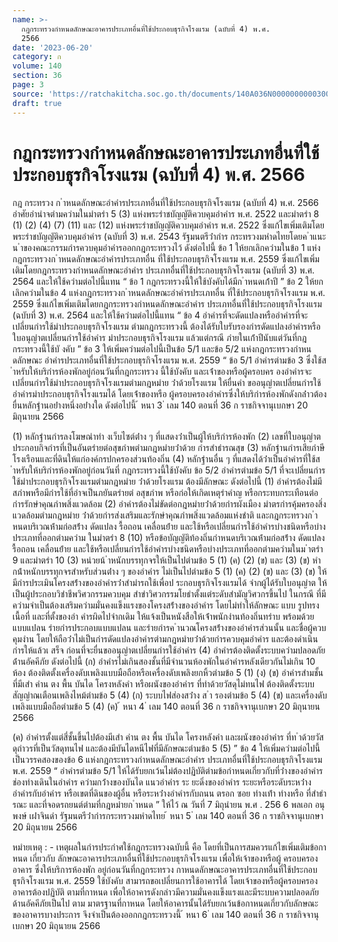 ```yaml
---
name: >-
  กฎกระทรวงกำหนดลักษณะอาคารประเภทอื่นที่ใช้ประกอบธุรกิจโรงแรม (ฉบับที่ 4) พ.ศ.
  2566
date: '2023-06-20'
category: ก
volume: 140
section: 36
page: 3
source: 'https://ratchakitcha.soc.go.th/documents/140A036N0000000000300.pdf'
draft: true
---
```


# กฎกระทรวงกำหนดลักษณะอาคารประเภทอื่นที่ใช้ประกอบธุรกิจโรงแรม (ฉบับที่ 4) พ.ศ. 2566

กฎ กระทรวง ก ําหนดลักษณะอําคํารประเภทอื่นที่ใช้ประกอบธุรกิจโรงแรม (ฉบับที่ 4) พ.ศ. 2566 อําศัยอํานําจตํามควํามในมําตรํา 5 (3) แห่งพระรําชบัญญัติควบคุมอําคําร พ.ศ. 2522 และมําตรํา 8 (1) (2) (4) (7) (11) และ (12) แห่งพระรําชบัญญัติควบคุมอําคําร พ.ศ. 2522 ซึ่งแก้ไขเพิ่มเติมโดยพระรําชบัญญัติควบคุมอําคําร (ฉบับที่ 3) พ.ศ. 2543 รัฐมนตรีว่ํากําร กระทรวงมหําดไทยโดยค ําแนะน ําของคณะกรรมกํารควบคุมอําคํารออกกฎกระทรวงไว้ ดังต่อไปนี้ ข้อ 1 ให้ยกเลิกควํามในข้อ 1 แห่งกฎกระทรวงก ําหนดลักษณะอําคํารประเภทอื่น ที่ใช้ประกอบธุรกิจโรงแรม พ.ศ. 2559 ซึ่งแก้ไขเพิ่มเติมโดยกฎกระทรวงกําหนดลักษณะอําคําร ประเภทอื่นที่ใช้ประกอบธุรกิจโรงแรม (ฉบับที่ 3) พ.ศ. 2564 และให้ใช้ควํามต่อไปนี้แทน “ ข้อ 1 กฎกระทรวงนี้ให้ใช้บังคับได้มีก ําหนดเก้ําปี ” ข้อ 2 ให้ยกเลิกควํามในข้อ 4 แห่งกฎกระทรวงก ําหนดลักษณะอําคํารประเภทอื่น ที่ใช้ประกอบธุรกิจโรงแรม พ.ศ. 2559 ซึ่งแก้ไขเพิ่มเติมโดยกฎกระทรวงกําหนดลักษณะอําคําร ประเภทอื่นที่ใช้ประกอบธุรกิจโรงแรม (ฉบับที่ 3) พ.ศ. 2564 และให้ใช้ควํามต่อไปนี้แทน “ ข้อ 4 อําคํารที่จะดัดแปลงหรืออําคํารที่จะเปลี่ยนกํารใช้มําประกอบธุรกิจโรงแรม ตํามกฎกระทรวงนี้ ต้องได้รับใบรับรองกํารดัดแปลงอําคํารหรือใบอนุญําตเปลี่ยนกํารใช้อําคําร มําประกอบธุรกิจโรงแรม แล้วแต่กรณี ภํายในเก้ําปีนับแต่วันที่กฎกระทรวงนี้ใช้บั งคับ ” ข้อ 3 ให้เพิ่มควํามต่อไปนี้เป็นข้อ 5/1 และข้อ 5/2 แห่งกฎกระทรวงกําหนดลักษณะ อําคํารประเภทอื่นที่ใช้ประกอบธุรกิจโรงแรม พ.ศ. 2559 “ ข้อ 5/1 อําคํารตํามข้อ 3 ซึ่งใช้ส ําหรับให้บริกํารห้องพักอยู่ก่อนวันที่กฎกระทรวง นี้ใช้บังคับ และเจ้ําของหรือผู้ครอบคร องอําคํารจะเปลี่ยนกํารใช้มําประกอบธุรกิจโรงแรมตํามกฎหมําย ว่ําด้วยโรงแรม ให้ยื่นคํา ขออนุญําตเปลี่ยนกํารใช้อําคํารมําประกอบธุรกิจโรงแรมได้ โดยเจ้ําของหรือ ผู้ครอบครองอําคํารซึ่งให้บริกํารห้องพักดังกล่ําวต้องยื่นหลักฐํานอย่ํางหนึ่งอย่ํางใด ดังต่อไปนี้ ้ หนา 3 ่ เลม 140 ตอนที่ 36 ก ราชกิจจานุเบกษา 20 มิถุนายน 2566

(1) หลักฐํานกํารลงโฆษณําทํา งเว็บไซต์ต่ําง ๆ ที่แสดงว่ําเป็นผู้ให้บริกํารห้องพัก (2) เลขที่ใบอนุญําตประกอบกิจกํารที่เป็นอันตรํายต่อสุขภําพตํามกฎหมํายว่ําด้วย กํารสําธํารณสุข (3) หลักฐํานกํารเสียภําษีโรงเรือนและที่ดินให้แก่องค์กรปกครองส่วนท้องถิ่น (4) หลักฐํานอื่น ๆ ที่แสดงได้ว่ําเป็นอําคํารที่ใช้ส ําหรับให้บริกํารห้องพักอยู่ก่อนวันที่ กฎกระทรวงนี้ใช้บังคับ ข้อ 5/2 อําคํารตํามข้อ 5/1 ที่จะเปลี่ยนกํารใช้มําประกอบธุรกิจโรงแรมตํามกฎหมําย ว่ําด้วยโรงแรม ต้องมีลักษณะ ดังต่อไปนี้ (1) อําคํารต้องไม่มีสภําพหรือมีกํารใช้ที่อําจเป็นภยันตรํายต่ อสุขภําพ หรือก่อให้เกิดเหตุรําคําญ หรือกระทบกระเทือนต่อกํารรักษําคุณภําพสิ่งแวดล้อม (2) อําคํารต้องไม่ขัดต่อกฎหมํายว่ําด้วยกํารผังเมือง มําตรกํารคุ้มครองสิ่งแวดล้อมตํามกฎหมําย ว่ําด้วยกํารส่งเสริมและรักษําคุณภําพสิ่งแวดล้อมแห่งชําติ และกฎกระทรวงก ําหนดบริเวณห้ํามก่อสร้ําง ดัดแปลง รื้อถอน เคลื่อนย้ําย และใช้หรือเปลี่ยนกํารใช้อําคํารบํางชนิดหรือบํางประเภทที่ออกตํามควําม ในมําตรํา 8 (10) หรือข้อบัญญัติท้องถิ่นกําหนดบริเวณห้ํามก่อสร้ําง ดัดแปลง รื้อถอน เคลื่อนย้ําย และใช้หรือเปลี่ยนกํารใช้อําคํารบํางชนิดหรือบํางประเภทที่ออกตํามควํามในม ําตรํา 9 และมําตรํา 10 (3) หน่วยน้ ําหนักบรรทุกจรให้เป็นไปตํามข้อ 5 (1) (ค) (2) (ข) และ (3) (ข) หํากน้ําหนักบรรทุกจรสําหรับส่วนต่ําง ๆ ของอําคําร ไม่เป็นไปตํามข้อ 5 (1) (ค) (2) (ข) และ (3) (ข) ให้มีกํารประเมินโครงสร้ํางของอําคํารว่ําสํามํารถใช้เพื่อป ระกอบธุรกิจโรงแรมได้ จํากผู้ได้รับใบอนุญําต ให้เป็นผู้ประกอบวิชําชีพวิศวกรรมควบคุม สําขําวิศวกรรมโยธําตั้งแต่ระดับสํามัญวิศวกรขึ้นไป ในกรณี ที่มีควํามจําเป็นต้องเสริมควํามมั่นคงแข็งแรงของโครงสร้ํางของอําคําร โดยไม่ทําให้ลักษณะ แบบ รูปทรง เนื้อที่ และที่ตั้งของอํา คํารผิดไปจํากเดิม ให้แจ้งเป็นหนังสือให้เจ้ําพนักงํานท้องถิ่นทรําบ พร้อมด้วย แบบแปลน รํายกํารประกอบแบบแปลน และรํายกํารค ํานวณโครงสร้ํางของอําคํารส่วนนั้น และชื่อผู้ควบคุมงําน โดยให้ถือว่ําไม่เป็นกํารดัดแปลงอําคํารตํามกฎหมํายว่ําด้วยกํารควบคุมอําคําร และต้องดําเนินกํารให้แล้วเ สร็จ ก่อนที่จะยื่นขออนุญําตเปลี่ยนกํารใช้อําคําร (4) อําคํารต้องติดตั้งระบบควํามปลอดภัยด้ํานอัคคีภัย ดังต่อไปนี้ (ก) อําคํารไม่เกินสองชั้นที่มีจํานวนห้องพักในอําคํารหลังเดียวกันไม่เกิน 10 ห้อง ต้องติดตั้งเครื่องดับเพลิงแบบมือถือหรือเครื่องดับเพลิงยกหิ้วตํามข้อ 5 (1) (ง) (ข) อําคํารสํามชั้นที่มีเสํา คําน ตง พื้น บันได โครงหลังคํา หรือผนังของอําคําร ที่ทําด้วยวัสดุไม่ทนไฟ ต้องติดตั้งระบบสัญญําณเตือนเพลิงไหม้ตํามข้อ 5 (4) (ก) ระบบไฟส่องสว่ําง ส ํา รองตํามข้อ 5 (4) (ข) และเครื่องดับเพลิงแบบมือถือตํามข้อ 5 (4) (ค) ้ หนา 4 ่ เลม 140 ตอนที่ 36 ก ราชกิจจานุเบกษา 20 มิถุนายน 2566

(ค) อําคํารตั้งแต่สี่ชั้นขึ้นไปต้องมีเสํา คําน ตง พื้น บันได โครงหลังคํา และผนังของอําคําร ที่ท ําด้วยวัสดุถําวรที่เป็นวัสดุทนไฟ และต้องมีบันไดหนีไฟที่มีลักษณะตํามข้อ 5 (5) ” ข้อ 4 ให้เพิ่มควํามต่อไปนี้เป็นวรรคสองของข้อ 6 แห่งกฎกระทรวงกําหนดลักษณะอําคําร ประเภทอื่นที่ใช้ประกอบธุรกิจโรงแรม พ.ศ. 2559 “ อําคํารตํามข้อ 5/1 ให้ได้รับยกเว้นไม่ต้องปฏิบัติตํามข้อกําหนดเกี่ยวกับที่ว่ํางของอําคําร ช่องทํางเดินในอําคําร ควํามกว้ํางของบันได แนวอําคําร ระ ยะดิ่งของอําคําร ระยะหรือระดับระหว่ําง อําคํารกับอําคําร หรือเขตที่ดินของผู้อื่น หรือระหว่ํางอําคํารกับถนน ตรอก ซอย ทํางเท้ํา ทํางหรือ ที่สําธํารณะ และที่จอดรถยนต์ตํามที่กฎหมํายก ําหนด ” ให้ไว้ ณ วันที่ 7 มิถุนํายน พ.ศ . 256 6 พลเอก อนุพงษ์ เผ่ําจินดํา รัฐมนตรีว่ํากํารกระทรวงมหําดไทย ้ หนา 5 ่ เลม 140 ตอนที่ 36 ก ราชกิจจานุเบกษา 20 มิถุนายน 2566

หมํายเหตุ : - เหตุผลในกํารประกําศใช้กฎกระทรวงฉบับนี้ คือ โดยที่เป็นการสมควรแก้ไขเพิ่มเติมข้อกาหนด เกี่ยวกับ ลักษณะอาคารประเภทอื่นที่ใช้ประกอบธุรกิจโรงแรม เพื่อให้เจ้าของหรือผู้ ครอบครองอาคาร ซึ่งให้บริการห้องพัก อยู่ก่อนวันที่กฎกระทรวง กาหนดลักษณะอาคารประเภทอื่นที่ใช้ประกอบธุรกิจโรงแรม พ.ศ. 2559 ใช้บังคับ สามารถขอเปลี่ยนการใช้อาคารได้ โดยเจ้าของหรือผู้ครอบครองอาคารต้องปฏิบัติ ตามที่กาหนด เพื่อให้อาคารดังกล่าวมีความมั่นคงแข็งแรงและมีระบบความปลอดภัยด้านอัคคีภัยเป็นไป ตาม มาตรฐานที่กาหนด โดยให้อาคารนั้นได้รับยกเว้นข้อกาหนดเกี่ยวกับลักษณะของอาคารบางประการ จึงจำเป็นต้องออกกฎกระทรวงนี้ ้ หนา 6 ่ เลม 140 ตอนที่ 36 ก ราชกิจจานุเบกษา 20 มิถุนายน 2566
